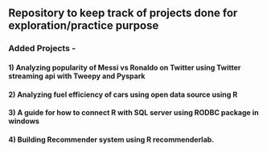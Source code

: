 ## Repository to keep track of projects done for exploration/practice purpose

### Added Projects - 
#### 1) Analyzing popularity of Messi vs Ronaldo on Twitter using Twitter streaming api with Tweepy and Pyspark
#### 2) Analyzing fuel efficiency of cars using open data source using R
#### 3) A guide for how to connect R with SQL server using RODBC package in windows 
#### 4) Building Recommender system using R recommenderlab.
